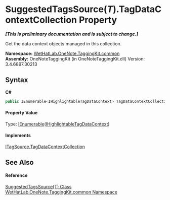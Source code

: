 # SuggestedTagsSource(*T*).TagDataContextCollection Property 
 _**\[This is preliminary documentation and is subject to change.\]**_

Get the data context objects managed in this collection.

**Namespace:**&nbsp;<a href="bcdbab9c-63d1-48a4-6937-af53fb8d9a55">WetHatLab.OneNote.TaggingKit.common</a><br />**Assembly:**&nbsp;OneNoteTaggingKit (in OneNoteTaggingKit.dll) Version: 3.4.6897.30213

## Syntax

**C#**<br />
``` C#
public IEnumerable<IHighlightableTagDataContext> TagDataContextCollection { get; }
```


#### Property Value
Type: <a href="http://msdn2.microsoft.com/en-us/library/9eekhta0" target="_blank">IEnumerable</a>(<a href="ea720471-b128-4927-e7a0-f4b1418c5ca4">IHighlightableTagDataContext</a>)

#### Implements
<a href="30c9962e-f9fb-8a51-1bf2-0734e574bb04">ITagSource.TagDataContextCollection</a><br />

## See Also


#### Reference
<a href="d844950a-72f1-cd56-b34a-09a3cc719978">SuggestedTagsSource(T) Class</a><br /><a href="bcdbab9c-63d1-48a4-6937-af53fb8d9a55">WetHatLab.OneNote.TaggingKit.common Namespace</a><br />